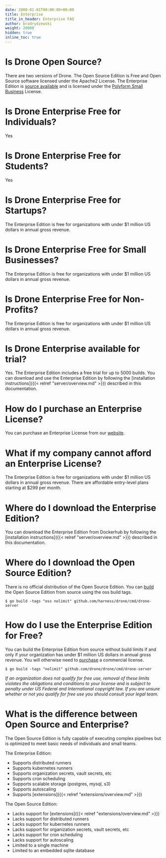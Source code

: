 ```yaml
---
date: 2000-01-01T00:00:00+00:00
title: Enterprise
title_in_header: Enterprise FAQ
author: bradrydzewski
weight: 20000
hidden: true
inline_toc: true
---
```


# Is Drone Open Source?
There are two versions of Drone. The Open Source Edition is Free and Open Source software licensed under the Apache2 License. The Enterprise Edition is [source available](https://en.wikipedia.org/wiki/Source-available_software) and is licensed under the [Polyform Small Business](https://polyformproject.org/licenses/small-business/1.0.0/) License.

# Is Drone Enterprise Free for Individuals?
Yes

# Is Drone Enterprise Free for Students?
Yes

# Is Drone Enterprise Free for Startups?
The Enterprise Edition is free for organizations with under $1 million US dollars in annual gross revenue.

# Is Drone Enterprise Free for Small Businesses?
The Enterprise Edition is free for organizations with under $1 million US dollars in annual gross revenue.

# Is Drone Enterprise Free for Non-Profits?
The Enterprise Edition is free for organizations with under $1 million US dollars in annual gross revenue.

# Is Drone Enterprise available for trial?
Yes. The Enterprise Edition includes a free trial for up to 5000 builds. You can download and use the Enterprise Edition by following the [installation instructions]({{< relref "server/overview.md" >}}) described in this documentation.

# How do I purchase an Enterprise License?
You can purchase an Enterprise License from our [website](https://drone.io/enterprise).

# What if my company cannot afford an Enterprise License?
The Enterprise Edition is free for organizations with under $1 million US dollars in annual gross revenue. There are affordable entry-level plans starting at $299 per month.

# Where do I download the Enterprise Edition?
You can download the Enterprise Edition from Dockerhub by following the [installation instructions]({{< relref "server/overview.md" >}}) described in this documentation.

# Where do I download the Open Source Edition?
There is no official distribution of the Open Source Edition. You can [build](https://github.com/harness/drone/blob/drone/BUILDING_OSS) the Open Source Edition from source using the oss build tags. 

```
$ go build -tags "oss nolimit" github.com/harness/drone/cmd/drone-server
```

# How do I use the Enterprise Edition for Free?
You can build the Enterprise Edition from source without build limits if and only if your organization has under $1 million US dollars in annual gross revenue. You will otherwise need to [purchase](https://drone.io/enterprise) a commercial license.

```
$ go build -tags "nolimit" github.com/drone/drone/cmd/drone-server
```

_If an organization does not qualify for free use, removal of these limits violates the obligations and conditions to your license and is subject to penalty under US Federal and International copyright law. If you are unsure whether or not you qualify for free use you should consult your legal team._

# What is the difference between Open Source and Enterprise?

The Open Source Edition is fully capable of executing complex pipelines but is optimized to meet basic needs of individuals and small teams.

The Enterprise Edition:

* Supports distributed runners
* Supports kubernetes runners
* Supports organization secrets, vault secrets, etc
* Supports cron scheduling
* Supports scalable storage (postgres, mysql, s3)
* Supports autoscaling
* Supports [extensions]({{< relref "extensions/overview.md" >}})

The Open Source Edition:

* Lacks support for [extensions]({{< relref "extensions/overview.md" >}})
* Lacks support for distributed runners
* Lacks support for kubernetes runners
* Lacks support for organization secrets, vault secrets, etc
* Lacks support for cron scheduling
* Lacks support for autoscaling
* Limited to a single machine
* Limited to an embedded sqlite database
